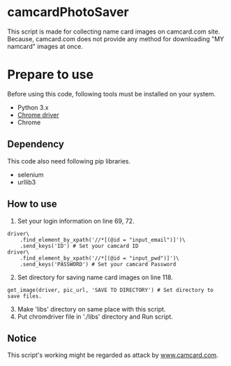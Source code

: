 # camcardPhotoSaver
This script is made for collecting name card images on camcard.com site.
Because, camcard.com does not provide any method for downloading "MY namcard" images at once.

# Prepare to use
Before using this code, following tools must be installed on your system.

* Python 3.x
* [Chrome driver](http://chromedriver.chromium.org/downloads)
* Chrome

## Dependency
This code also need following pip libraries.

* selenium
* urllib3

## How to use
1. Set your login information on line 69, 72.

```(python)
driver\
    .find_element_by_xpath('//*[(@id = "input_email")]')\
    .send_keys('ID') # Set your camcard ID
driver\
    .find_element_by_xpath('//*[(@id = "input_pwd")]')\
    .send_keys('PASSWORD') # Set your camcard Password
```

2. Set directory for saving name card images on line 118.

```(python)
get_image(driver, pic_url, 'SAVE TO DIRECTORY') # Set directory to save files.
```

3. Make 'libs' directory on same place with this script.
4. Put chromdriver file in './libs' directory and Run script.

## Notice
This script's working might be regarded as attack by www.camcard.com.



